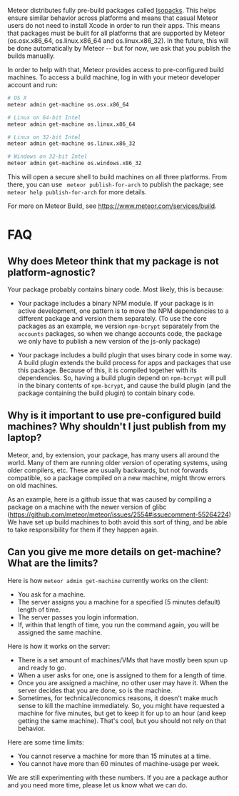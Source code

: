 Meteor distributes fully pre-build packages called [Isopacks](https://www.meteor.com/isobuild). This helps ensure similar behavior across platforms and means that casual Meteor users do not need to install Xcode in order to run their apps. This means that packages must be built for all platforms that are supported by Meteor (os.osx.x86_64, os.linux.x86_64 and os.linux.x86_32). In the future, this will be done automatically by Meteor -- but for now, we ask that you publish the builds manually.

In order to help with that, Meteor provides access to pre-configured build machines. To access a build machine, log in with your meteor developer account and run:

```sh
# OS X
meteor admin get-machine os.osx.x86_64

# Linux on 64-bit Intel
meteor admin get-machine os.linux.x86_64

# Linux on 32-bit Intel
meteor admin get-machine os.linux.x86_32

# Windows on 32-bit Intel
meteor admin get-machine os.windows.x86_32
```

This will open a secure shell to build machines on all three platforms. From there, you can use ` meteor publish-for-arch` to publish the package; see `meteor help publish-for-arch` for more details.

For more on Meteor Build, see https://www.meteor.com/services/build.

# FAQ

## Why does Meteor think that my package is not platform-agnostic?

Your package probably contains binary code. Most likely, this is because:

*  Your package includes a binary NPM module. If your package is in active development, one pattern is to move the NPM dependencies to a different package and version them separately. (To use the core packages as an example, we version `npm-bcrypt` separately from the `accounts` packages, so when we change accounts code, the package we only have to publish a new version of the js-only package)

*  Your package includes a build plugin that uses binary code in some way. A build plugin extends the build process for apps and packages that use this package. Because of this, it is compiled together with its dependencies. So, having a build plugin depend on `npm-bcrypt` will pull in the binary contents of `npm-bcrypt`, and cause the build plugin (and the package containing the build plugin) to contain binary code.

## Why is it important to use pre-configured build machines? Why shouldn't I just publish from my laptop?

Meteor, and, by extension, your package, has many users all around the world. Many of them are running older version of operating systems, using older compilers, etc. These are usually backwards, but not forwards compatible, so a package compiled on a new machine, might throw errors on old machines.

As an example, here is a github issue that was caused by compiling a package on a machine with the newer version of glibc (https://github.com/meteor/meteor/issues/2554#issuecomment-55264224) We have set up build machines to both avoid this sort of thing, and be able to take responsibility for them if they happen again.

## Can you give me more details on get-machine? What are the limits?

Here is how `meteor admin get-machine` currently works on the client:
* You ask for a machine.
* The server assigns you a machine for a specified (5 minutes default) length of time.
* The server passes you login information.
* If, within that length of time, you run the command again, you will be assigned the same machine.

Here is how it works on the server:
* There is a set amount of machines/VMs that have mostly been spun up and ready to go.
* When a user asks for one, one is assigned to them for a length of time.
* Once you are assigned a machine, no other user may have it. When the server decides that you are done, so is the machine.
* Sometimes, for technical/economics reasons, it doesn't make much sense to kill the machine immediately. So, you might have requested a machine for five minutes, but get to keep it for up to an hour (and keep getting the same machine). That's cool, but you should not rely on that behavior.

Here are some time limits:
* You cannot reserve a machine for more than 15 minutes at a time.
* You cannot have more than 60 minutes of machine-usage per week.

We are still experimenting with these numbers. If you are a package author and you need more time, please let us know what we can do.
